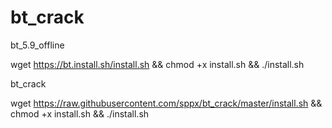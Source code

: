 # bt_crack

bt_5.9_offline

wget https://bt.install.sh/install.sh && chmod +x install.sh && ./install.sh

bt_crack

wget https://raw.githubusercontent.com/sppx/bt_crack/master/install.sh && chmod +x install.sh && ./install.sh
